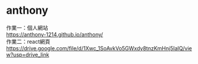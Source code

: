 # anthony
作業一：個人網站 <br>
https://anthony-1214.github.io/anthony/<br>
作業二：react網頁 <br>
https://drive.google.com/file/d/1Xwc_1SoAvkVo5GWxdy8tnzKmHnj5IaIQ/view?usp=drive_link

